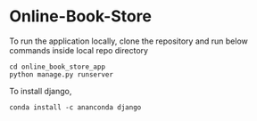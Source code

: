 # Online-Book-Store

To run the application locally, clone the repository and run below commands inside local repo directory

```
cd online_book_store_app
python manage.py runserver
```

To install django,
```
conda install -c ananconda django
```